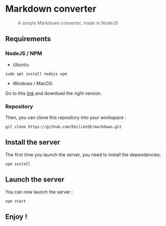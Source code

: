 # Markdown converter

> A simple Markdown converter, made in NodeJS

## Requirements

### NodeJS / NPM
- Ubuntu:
~~~
sudo apt install nodejs npm 
~~~
- Windows / MacOS:

Go to this [link](https://nodejs.org/en/download/ "NodeJS download page") and download the right version.


### Repository

Then, you can clone this repository into your workspace :
~~~
git clone https://github.com/EmilienSE/markdown.git
~~~

## Install the server

The first time you launch the server, you need to install the dependencies:

~~~
npm install
~~~

## Launch the server

You can now launch the server :

~~~
npm start
~~~

## Enjoy !
